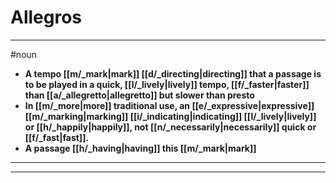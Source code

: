 # Allegros
---
#noun
- **A tempo [[m/_mark|mark]] [[d/_directing|directing]] that a passage is to be played in a quick, [[l/_lively|lively]] tempo, [[f/_faster|faster]] than [[a/_allegretto|allegretto]] but slower than presto**
- **In [[m/_more|more]] traditional use, an [[e/_expressive|expressive]] [[m/_marking|marking]] [[i/_indicating|indicating]] [[l/_lively|lively]] or [[h/_happily|happily]], not [[n/_necessarily|necessarily]] quick or [[f/_fast|fast]].**
- **A passage [[h/_having|having]] this [[m/_mark|mark]]**
---
---
